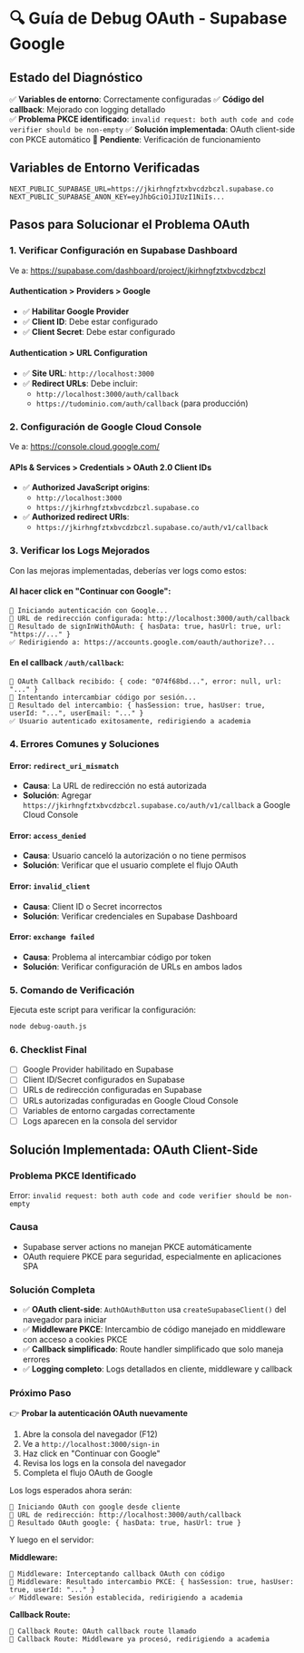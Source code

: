 # 🔍 Guía de Debug OAuth - Supabase Google

## Estado del Diagnóstico

✅ **Variables de entorno**: Correctamente configuradas
✅ **Código del callback**: Mejorado con logging detallado  
✅ **Problema PKCE identificado**: `invalid request: both auth code and code verifier should be non-empty`
✅ **Solución implementada**: OAuth client-side con PKCE automático
🔄 **Pendiente**: Verificación de funcionamiento

## Variables de Entorno Verificadas

```
NEXT_PUBLIC_SUPABASE_URL=https://jkirhngfztxbvcdzbczl.supabase.co
NEXT_PUBLIC_SUPABASE_ANON_KEY=eyJhbGciOiJIUzI1NiIs...
```

## Pasos para Solucionar el Problema OAuth

### 1. Verificar Configuración en Supabase Dashboard

Ve a: https://supabase.com/dashboard/project/jkirhngfztxbvcdzbczl

#### Authentication > Providers > Google

- ✅ **Habilitar Google Provider**
- ✅ **Client ID**: Debe estar configurado
- ✅ **Client Secret**: Debe estar configurado

#### Authentication > URL Configuration

- ✅ **Site URL**: `http://localhost:3000`
- ✅ **Redirect URLs**: Debe incluir:
  - `http://localhost:3000/auth/callback`
  - `https://tudominio.com/auth/callback` (para producción)

### 2. Configuración de Google Cloud Console

Ve a: https://console.cloud.google.com/

#### APIs & Services > Credentials > OAuth 2.0 Client IDs

- ✅ **Authorized JavaScript origins**:
  - `http://localhost:3000`
  - `https://jkirhngfztxbvcdzbczl.supabase.co`
- ✅ **Authorized redirect URIs**:
  - `https://jkirhngfztxbvcdzbczl.supabase.co/auth/v1/callback`

### 3. Verificar los Logs Mejorados

Con las mejoras implementadas, deberías ver logs como estos:

#### Al hacer click en "Continuar con Google":

```
🚀 Iniciando autenticación con Google...
🔗 URL de redirección configurada: http://localhost:3000/auth/callback
🔑 Resultado de signInWithOAuth: { hasData: true, hasUrl: true, url: "https://..." }
✅ Redirigiendo a: https://accounts.google.com/oauth/authorize?...
```

#### En el callback `/auth/callback`:

```
🔄 OAuth Callback recibido: { code: "074f68bd...", error: null, url: "..." }
🔑 Intentando intercambiar código por sesión...
🔑 Resultado del intercambio: { hasSession: true, hasUser: true, userId: "...", userEmail: "..." }
✅ Usuario autenticado exitosamente, redirigiendo a academia
```

### 4. Errores Comunes y Soluciones

#### Error: `redirect_uri_mismatch`

- **Causa**: La URL de redirección no está autorizada
- **Solución**: Agregar `https://jkirhngfztxbvcdzbczl.supabase.co/auth/v1/callback` a Google Cloud Console

#### Error: `access_denied`

- **Causa**: Usuario canceló la autorización o no tiene permisos
- **Solución**: Verificar que el usuario complete el flujo OAuth

#### Error: `invalid_client`

- **Causa**: Client ID o Secret incorrectos
- **Solución**: Verificar credenciales en Supabase Dashboard

#### Error: `exchange failed`

- **Causa**: Problema al intercambiar código por token
- **Solución**: Verificar configuración de URLs en ambos lados

### 5. Comando de Verificación

Ejecuta este script para verificar la configuración:

```bash
node debug-oauth.js
```

### 6. Checklist Final

- [ ] Google Provider habilitado en Supabase
- [ ] Client ID/Secret configurados en Supabase
- [ ] URLs de redirección configuradas en Supabase
- [ ] URLs autorizadas configuradas en Google Cloud Console
- [ ] Variables de entorno cargadas correctamente
- [ ] Logs aparecen en la consola del servidor

## Solución Implementada: OAuth Client-Side

### Problema PKCE Identificado

Error: `invalid request: both auth code and code verifier should be non-empty`

### Causa

- Supabase server actions no manejan PKCE automáticamente
- OAuth requiere PKCE para seguridad, especialmente en aplicaciones SPA

### Solución Completa

- ✅ **OAuth client-side**: `AuthOAuthButton` usa `createSupabaseClient()` del navegador para iniciar
- ✅ **Middleware PKCE**: Intercambio de código manejado en middleware con acceso a cookies PKCE
- ✅ **Callback simplificado**: Route handler simplificado que solo maneja errores
- ✅ **Logging completo**: Logs detallados en cliente, middleware y callback

### Próximo Paso

👉 **Probar la autenticación OAuth nuevamente**

1. Abre la consola del navegador (F12)
2. Ve a `http://localhost:3000/sign-in`
3. Haz click en "Continuar con Google"
4. Revisa los logs en la consola del navegador
5. Completa el flujo OAuth de Google

Los logs esperados ahora serán:

```
🚀 Iniciando OAuth con google desde cliente
🔗 URL de redirección: http://localhost:3000/auth/callback
🔑 Resultado OAuth google: { hasData: true, hasUrl: true }
```

Y luego en el servidor:

**Middleware:**

```
🔄 Middleware: Interceptando callback OAuth con código
🔑 Middleware: Resultado intercambio PKCE: { hasSession: true, hasUser: true, userId: "..." }
✅ Middleware: Sesión establecida, redirigiendo a academia
```

**Callback Route:**

```
🔄 Callback Route: OAuth callback route llamado
🔄 Callback Route: Middleware ya procesó, redirigiendo a academia
```
